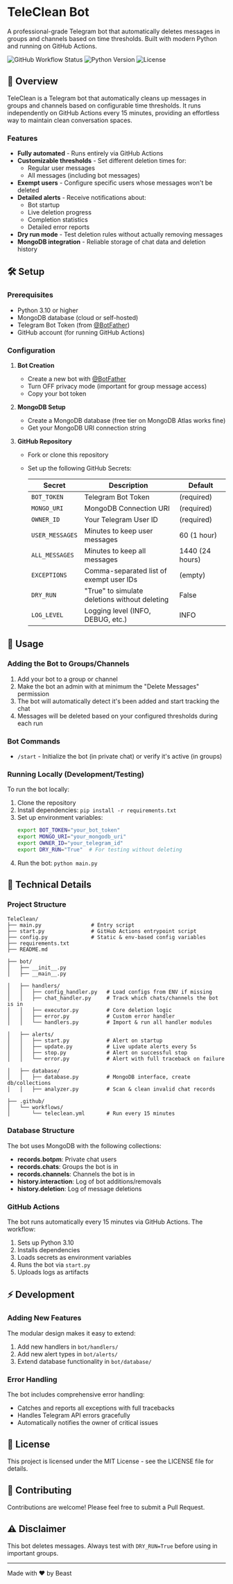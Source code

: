 # TeleClean Bot

A professional-grade Telegram bot that automatically deletes messages in groups and channels based on time thresholds. Built with modern Python and running on GitHub Actions.

![GitHub Workflow Status](https://img.shields.io/github/actions/workflow/status/BeastBots/TeleClean/teleclean.yml?style=flat-square)
![Python Version](https://img.shields.io/badge/python-3.10%2B-blue?style=flat-square)
![License](https://img.shields.io/github/license/BeastBots/TeleClean?style=flat-square)

## 📖 Overview

TeleClean is a Telegram bot that automatically cleans up messages in groups and channels based on configurable time thresholds. It runs independently on GitHub Actions every 15 minutes, providing an effortless way to maintain clean conversation spaces.

### Features

- **Fully automated** - Runs entirely via GitHub Actions
- **Customizable thresholds** - Set different deletion times for:
  - Regular user messages
  - All messages (including bot messages)
- **Exempt users** - Configure specific users whose messages won't be deleted
- **Detailed alerts** - Receive notifications about:
  - Bot startup
  - Live deletion progress
  - Completion statistics
  - Detailed error reports
- **Dry run mode** - Test deletion rules without actually removing messages
- **MongoDB integration** - Reliable storage of chat data and deletion history

## 🛠️ Setup

### Prerequisites

- Python 3.10 or higher
- MongoDB database (cloud or self-hosted)
- Telegram Bot Token (from [@BotFather](https://t.me/BotFather))
- GitHub account (for running GitHub Actions)

### Configuration

1. **Bot Creation**
   - Create a new bot with [@BotFather](https://t.me/BotFather)
   - Turn OFF privacy mode (important for group message access)
   - Copy your bot token

2. **MongoDB Setup**
   - Create a MongoDB database (free tier on MongoDB Atlas works fine)
   - Get your MongoDB URI connection string

3. **GitHub Repository**
   - Fork or clone this repository
   - Set up the following GitHub Secrets:

     | Secret | Description | Default |
     |--------|-------------|---------|
     | `BOT_TOKEN` | Telegram Bot Token | (required) |
     | `MONGO_URI` | MongoDB Connection URI | (required) |
     | `OWNER_ID` | Your Telegram User ID | (required) |
     | `USER_MESSAGES` | Minutes to keep user messages | 60 (1 hour) |
     | `ALL_MESSAGES` | Minutes to keep all messages | 1440 (24 hours) |
     | `EXCEPTIONS` | Comma-separated list of exempt user IDs | (empty) |
     | `DRY_RUN` | "True" to simulate deletions without deleting | False |
     | `LOG_LEVEL` | Logging level (INFO, DEBUG, etc.) | INFO |

## 🚀 Usage

### Adding the Bot to Groups/Channels

1. Add your bot to a group or channel
2. Make the bot an admin with at minimum the "Delete Messages" permission
3. The bot will automatically detect it's been added and start tracking the chat
4. Messages will be deleted based on your configured thresholds during each run

### Bot Commands

- `/start` - Initialize the bot (in private chat) or verify it's active (in groups)

### Running Locally (Development/Testing)

To run the bot locally:

1. Clone the repository
2. Install dependencies: `pip install -r requirements.txt`
3. Set up environment variables:
   ```bash
   export BOT_TOKEN="your_bot_token"
   export MONGO_URI="your_mongodb_uri"
   export OWNER_ID="your_telegram_id"
   export DRY_RUN="True"  # For testing without deleting
   ```
4. Run the bot: `python main.py`

## 🧠 Technical Details

### Project Structure

```
TeleClean/
├── main.py                # Entry script
├── start.py               # GitHub Actions entrypoint script
├── config.py              # Static & env-based config variables
├── requirements.txt
├── README.md

├── bot/
│   ├── __init__.py
│   ├── __main__.py

│   ├── handlers/
│   │   ├── config_handler.py   # Load configs from ENV if missing
│   │   ├── chat_handler.py     # Track which chats/channels the bot is in
│   │   ├── executor.py         # Core deletion logic
│   │   ├── error.py            # Custom error handler
│   │   └── handlers.py         # Import & run all handler modules

│   ├── alerts/
│   │   ├── start.py            # Alert on startup
│   │   ├── update.py           # Live update alerts every 5s
│   │   ├── stop.py             # Alert on successful stop
│   │   └── error.py            # Alert with full traceback on failure

│   ├── database/
│   │   ├── database.py         # MongoDB interface, create db/collections
│   │   ├── analyzer.py         # Scan & clean invalid chat records

├── .github/
│   └── workflows/
│       └── teleclean.yml       # Run every 15 minutes
```

### Database Structure

The bot uses MongoDB with the following collections:

- **records.botpm**: Private chat users
- **records.chats**: Groups the bot is in
- **records.channels**: Channels the bot is in
- **history.interaction**: Log of bot additions/removals
- **history.deletion**: Log of message deletions

### GitHub Actions

The bot runs automatically every 15 minutes via GitHub Actions. The workflow:

1. Sets up Python 3.10
2. Installs dependencies
3. Loads secrets as environment variables
4. Runs the bot via `start.py`
5. Uploads logs as artifacts

## ⚡ Development

### Adding New Features

The modular design makes it easy to extend:

1. Add new handlers in `bot/handlers/`
2. Add new alert types in `bot/alerts/`
3. Extend database functionality in `bot/database/`

### Error Handling

The bot includes comprehensive error handling:

- Catches and reports all exceptions with full tracebacks
- Handles Telegram API errors gracefully
- Automatically notifies the owner of critical issues

## 📜 License

This project is licensed under the MIT License - see the LICENSE file for details.

## 🤝 Contributing

Contributions are welcome! Please feel free to submit a Pull Request.

## ⚠️ Disclaimer

This bot deletes messages. Always test with `DRY_RUN=True` before using in important groups.

---

Made with ❤️ by Beast
